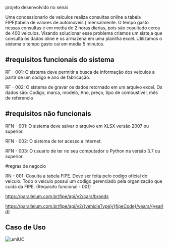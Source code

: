 projeto desenvolvido no senai 


Uma concessionario de veiculos realiza consultas online a tabela FIPE(tabela de valores de automoveis ) mensalmente. O tempo gasto nessas
consultas é em media de 2 horas diarias, pois são cosultado cerca de 400 veiculos. Visando solucionar esse problema criamos um siste,a que consulta os dados
oline e os armazena em uma planilha excel. Utilizamos o sistema o tempo gasto cai em media 5 minutos. 



<h2>#requisitos funcionais do sistema</h2>

RF - 001: O sistema deve permitir a busca de informação dos veiculos a partir de um codigo e ano de fabricação.

RF - 002: O sistema de gravar os dados retornado em um arquivo excel. Os dados são: Codigo, marca, modelo, Ano, preço, 
tipo de combustível, mês de referencia



<h2>#requisitos não funcionais</h2>

RFN - 001: O sistema deve salvar o arquivo em XLSX versão 2007 ou superior.

RFN - 002: O sistema de ter acesso a internet.

RFN - 003: O usuario de ter no seu computador o Python na versão 3.7 ou superior.


#regras de negocio

RN - 001: Cosulta a tabela FIPE. Deve ser feita pelo codigo oficial do veiculo. Todo o veiculo possui um codigo gerenciado pela organização que 
cuida da FIPE. (Requisito funcional - 001)

https://parallelum.com.br/fipe/api/v2/cars/brands

https://parallelum.com.br/fipe/api/v2/{vehicleType}/{fipeCode}/years/{yearId}

<h2>Caso de Uso</h2>

![umlUC](https://user-images.githubusercontent.com/100955133/164120587-68ff8ad6-cafe-457e-9e85-9fdd6b5d5dd4.jpg)



